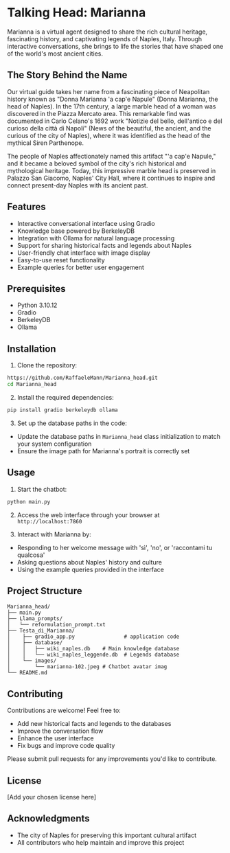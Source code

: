 # Talking Head: Marianna

Marianna is a virtual agent designed to share the rich cultural heritage, fascinating history, and captivating legends of Naples, Italy. Through interactive conversations, she brings to life the stories that have shaped one of the world's most ancient cities.

## The Story Behind the Name

Our virtual guide takes her name from a fascinating piece of Neapolitan history known as "Donna Marianna 'a cap'e Napule" (Donna Marianna, the head of Naples). In the 17th century, a large marble head of a woman was discovered in the Piazza Mercato area. This remarkable find was documented in Carlo Celano's 1692 work "Notizie del bello, dell'antico e del curioso della città di Napoli" (News of the beautiful, the ancient, and the curious of the city of Naples), where it was identified as the head of the mythical Siren Parthenope.

The people of Naples affectionately named this artifact "'a cap'e Napule," and it became a beloved symbol of the city's rich historical and mythological heritage. Today, this impressive marble head is preserved in Palazzo San Giacomo, Naples' City Hall, where it continues to inspire and connect present-day Naples with its ancient past.

## Features

- Interactive conversational interface using Gradio
- Knowledge base powered by BerkeleyDB
- Integration with Ollama for natural language processing
- Support for sharing historical facts and legends about Naples
- User-friendly chat interface with image display
- Easy-to-use reset functionality
- Example queries for better user engagement

## Prerequisites

- Python 3.10.12
- Gradio
- BerkeleyDB
- Ollama

## Installation

1. Clone the repository:
```bash
https://github.com/RaffaeleMann/Marianna_head.git
cd Marianna_head
```

2. Install the required dependencies:
```bash
pip install gradio berkeleydb ollama
```

3. Set up the database paths in the code:
- Update the database paths in `Marianna_head` class initialization to match your system configuration
- Ensure the image path for Marianna's portrait is correctly set

## Usage

1. Start the chatbot:
```bash
python main.py
```

2. Access the web interface through your browser at `http://localhost:7860`

3. Interact with Marianna by:
- Responding to her welcome message with 'sì', 'no', or 'raccontami tu qualcosa'
- Asking questions about Naples' history and culture
- Using the example queries provided in the interface

## Project Structure

```
Marianna_head/
├── main.py                
├── Llama_prompts/
│   └── reformulation_prompt.txt
├── Testa_di_Marianna/
│    ├── gradio_app.py                # application code
│    ├── database/
│    │   ├── wiki_naples.db    # Main knowledge database
│    │   └── wiki_naples_leggende.db  # Legends database
│    └── images/
│        └── marianna-102.jpeg # Chatbot avatar imag
└── README.md
```

## Contributing

Contributions are welcome! Feel free to:
- Add new historical facts and legends to the databases
- Improve the conversation flow
- Enhance the user interface
- Fix bugs and improve code quality

Please submit pull requests for any improvements you'd like to contribute.

## License

[Add your chosen license here]

## Acknowledgments

- The city of Naples for preserving this important cultural artifact
- All contributors who help maintain and improve this project
